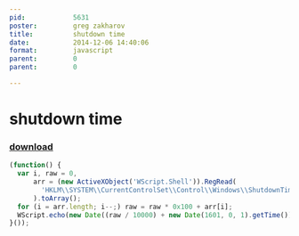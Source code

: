 ```yaml
---
pid:            5631
poster:         greg zakharov
title:          shutdown time
date:           2014-12-06 14:40:06
format:         javascript
parent:         0
parent:         0

---
```


# shutdown time

### [download](5631.js)



```javascript
(function() {
  var i, raw = 0,
      arr = (new ActiveXObject('WScript.Shell')).RegRead(
        'HKLM\\SYSTEM\\CurrentControlSet\\Control\\Windows\\ShutdownTime'
      ).toArray();
  for (i = arr.length; i--;) raw = raw * 0x100 + arr[i];
  WScript.echo(new Date((raw / 10000) + new Date(1601, 0, 1).getTime()));
}());
```
